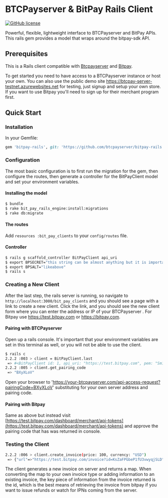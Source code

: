 # BTCPayserver & BitPay Rails Client

[![GitHub license](https://img.shields.io/badge/license-MIT-blue.svg?style=flat-square)](https://raw.githubusercontent.com/bitpay/bitpay-rails/master/LICENSE)

Powerful, flexible, lightweight interface to BTCPayserver and BitPay APIs.
This rails gem provides a model that wraps around the bitpay-sdk API.

## Prerequisites

This is a Rails client compatible with [Btcpayserver](https://github.com/btcpayserver/btcpayserver) and [Bitpay](https://bitpay.com/start).


To get started you need to have access to a BTCPayserver instance or host your own. You can also use the public demo site  https://btcpay-server-testnet.azurewebsites.net for testing, just signup and setup your own store.  If you want to use Bitpay you'll need to sign up for their merchant program first.

## Quick Start
### Installation

In your Gemfile:

```ruby
gem 'bitpay-rails', git: 'https://github.com/btcpayserver/bitpay-rails'
```

### Configuration

The most basic configuration is to first run the migration for the gem, then configure the routes, then generate a controller for the BitPayClient model and set your environment variables.

#### Installing the model

```bash
$ bundle
$ rake bit_pay_rails_engine:install:migrations  
$ rake db:migrate
```

#### The routes

Add `resources :bit_pay_clients` to your `config/routes` file.

#### Controller
```bash
$ rails g scaffold_controller BitPayClient api_uri
$ export BPSECRET="this string can be almost anything but it is important that it is known"
$ export BPSALT="likeabove"
$ rails s
```

### Creating a New Client

After the last step, the rails server is running, so navigate to `http://localhost:3000/bit_pay_clients` and you should see a page with a link to create a new client. Click the link, and you should see the new client form where you can enter the address or IP of your BTCPayserver . For Bitpay use https://test.bitpay.com or https://bitpay.com. 

#### Pairing with BTCPayserver

Open up a rails console. It's important that your environment variables are set in this terminal as well, or you will not be able to use the client.

```bash
$ rails c
2.2.2 :003 > client = BitPayClient.last
 => #<BitPayClient id: 1, api_uri: "https://test.bitpay.com", pem: "Sm1KQ2hhRnVYb3NET0JzOVQwT1RsUFpoRTB2YS9LWERsQ1NJV2...", facade: "merchant", created_at: "2015-04-27 17:33:52", updated_at: "2015-04-27 17:33:52"> 
2.2.2 :005 > client.get_pairing_code 
 => "BXyXLoV" 
```

Open your browser to 'https://your-btcpayserver.com/api-access-request?pairingCode=BXyXLoV' substituting for your own server address and pairing code.

#### Pairing with Bitpay
Same as above but instead visit [https://test.bitpay.com/dashboard/merchant/api-tokens](https://test.bitpay.com/dashboard/merchant/api-tokens) and approve the pairing code that has was returned in console.

### Testing the Client
```bash
2.2.2 :006 > client.create_invoice(price: 100, currency: "USD")
 => {"url"=>"https://test.bitpay.com/invoice?id=KsZaFPGbeP1fU3vwyqjSLD", "status"=>"new", "btcPrice"=>"0.450593", "btcDue"=>"0.450593", "price"=>100, "currency"=>"USD", "exRates"=>{"USD"=>221.93}, "invoiceTime"=>1430156419974, "expirationTime"=>1430157319974, "currentTime"=>1430156420024, "guid"=>"8044be4f-5e33-4f2a-92a7-e852f171eb3a", "id"=>"KsZaFPGbeP1fU3vwyqjSLD", "btcPaid"=>"0.000000", "rate"=>221.93, "exceptionStatus"=>false, "transactions"=>[], "flags"=>{"refundable"=>false}, "paymentUrls"=>{"BIP21"=>"bitcoin:mpjEFaaGsz6CFckdVmYquyhBFgRp2DK8hs?amount=0.450593", "BIP72"=>"bitcoin:mpjEFaaGsz6CFckdVmYquyhBFgRp2DK8hs?amount=0.450593&r=https://test.bitpay.com/i/KsZaFPGbeP1fU3vwyqjSLD", "BIP72b"=>"bitcoin:?r=https://test.bitpay.com/i/KsZaFPGbeP1fU3vwyqjSLD", "BIP73"=>"https://test.bitpay.com/i/KsZaFPGbeP1fU3vwyqjSLD"}, "token"=>"5qP6MeqxQmMfwRKdrEzH6jLLGnDW2fShxJZae7swPicQ6psa1YGqiruRKFfWKETc6E", "buyer"=>{}} 
```

The client generates a new invoice on server and returns a map. When converting the map to your own invoice type or adding information to an existing invoice, the key piece of information from the invoice returned is the id, which is the best means of retrieving the invoice from bitpay if you want to issue refunds or watch for IPNs coming from the server. 
